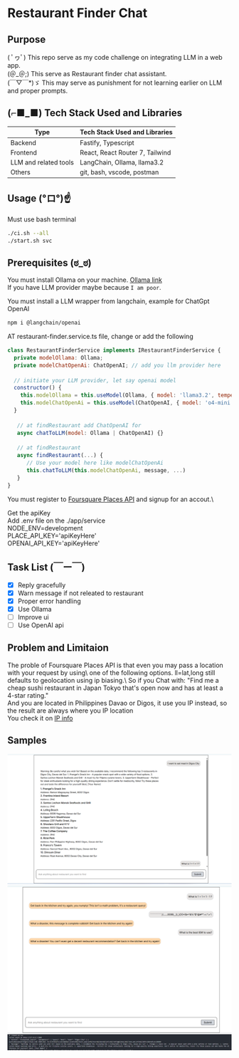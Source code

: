 # Restaurant Finder Chat

## Purpose 
( ﾟヮﾟ) This repo serve as my code challenge on integrating LLM in a web app.\
(＠_＠;) This serve as Restaurant finder chat assistant.\
(￣▽￣*)ゞ This may serve as punishment for not learning earlier on LLM and proper prompts.

## (⌐■_■) Tech Stack Used and Libraries
| Type   |  Tech Stack Used and Libraries  |
| ----------- | ----------- |
| Backend     | Fastify, Typescript |
| Frontend    | React, React Router 7, Tailwind |
| LLM and related tools        | LangChain, Ollama, llama3.2 |
| Others      | git, bash, vscode, postman |

## Usage  (°ロ°)☝
Must use bash terminal
```bash
./ci.sh --all
./start.sh svc
```
## Prerequisites (ಠ_ಠ)
You must install Ollama on your machine. [Ollama link](https://ollama.com)\
If you have LLM provider maybe because `I am poor`.

You must install a LLM wrapper from langchain, example for ChatGpt OpenAI
```bash
npm i @langchain/openai
```

AT restaurant-finder.service.ts file, change or add the following
```js
class RestaurantFinderService implements IRestaurantFinderService {
  private modelOllama: Ollama; 
  private modelChatOpenAi: ChatOpenAI; // add you llm provider here

  // initiate your LLM provider, let say openai model
  constructor() {
    this.modelOllama = this.useModel(Ollama, { model: 'llama3.2', temperature: 0 });
    this.modelChatOpenAi = this.useModel(ChatOpenAI, { model: 'o4-mini', temperature: 0 });
  }

   // at findRestaurant add ChatOpenAI for
   async chatToLLM(model: Ollama | ChatOpenAI) {}

   // at findRestaurant
   async findRestaurant(...) {
      // Use your model here like modelChatOpenAi
      this.chatToLLM(this.modelChatOpenAi, message, ...)
   }
}
```
You must register to [Foursquare Places API](https://docs.foursquare.com/developer/reference/place-search) and signup for an accout.\

Get the apiKey\
Add .env file on the ./app/service\
NODE_ENV=development\
PLACE_API_KEY='apiKeyHere'\
OPENAI_API_KEY='apiKeyHere'

## Task List (￣ー￣)
- [x] Reply gracefully
- [x] Warn message if not releated to restaurant
- [x] Proper error handling
- [x] Use Ollama
- [ ] Improve ui
- [ ] Use OpenAI api

## Problem and Limitaion
The proble of Foursquare Places API is that even you may pass a location with your request by using\ 
one of the following options. ll=lat,long still defaults to geolocation using ip biasing.\\
So if you Chat with: "Find me a cheap sushi restaurant in Japan Tokyo that's open now and has at least a 4-star rating."\
And you are located in Philippines Davao or Digos, it use you IP instead, so the result are always where you IP location\
You check it on [IP info](https://ipinfo.io/what-is-my-ip)


## Samples
![sample1](./assets/sample1.png)
![sample2](./assets/sample2.png)
![sample3](./assets/sample3.png)